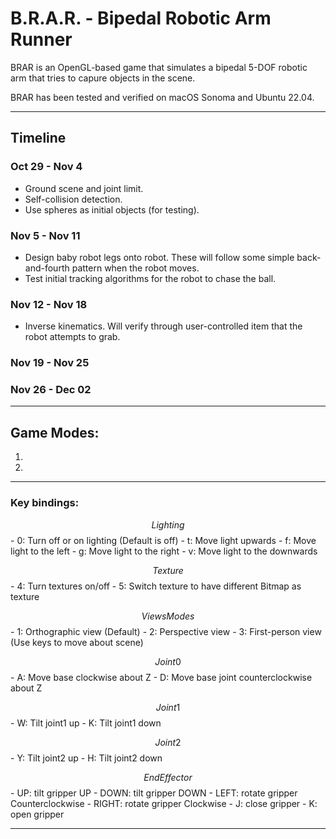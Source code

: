 # B.R.A.R. - Bipedal Robotic Arm Runner

BRAR is an OpenGL-based game that simulates a bipedal 5-DOF robotic arm that tries to capure objects in the scene. 

BRAR has been tested and verified on macOS Sonoma and Ubuntu 22.04.

--- 

## Timeline 
### Oct 29 - Nov 4
- Ground scene and joint limit.
- Self-collision detection.
- Use spheres as initial objects (for testing).

### Nov 5 - Nov 11
- Design baby robot legs onto robot. These will follow some simple back-and-fourth pattern when the robot moves.
- Test initial tracking algorithms for the robot to chase the ball.

### Nov 12 - Nov 18
- Inverse kinematics. Will verify through user-controlled item that the robot attempts to grab.

### Nov 19 - Nov 25

### Nov 26 - Dec 02

--- 
## Game Modes:

1) 

2) 

--- 

### Key bindings:
$$ Lighting $$
    - 0: Turn off or on lighting (Default is off)
    - t: Move light upwards
    - f: Move light to the left
    - g: Move light to the right
    - v: Move light to the downwards

$$ Texture $$
    - 4: Turn textures on/off
    - 5: Switch texture to have different Bitmap as texture

$$ Views Modes $$
    - 1: Orthographic view (Default)
    - 2: Perspective view
    - 3: First-person view (Use keys to move about scene)

$$ Joint 0 $$
    - A: Move base clockwise about Z
    - D: Move base joint counterclockwise about Z

$$ Joint 1 $$
    - W: Tilt joint1 up
    - K: Tilt joint1 down

$$ Joint 2 $$
    - Y: Tilt joint2 up
    - H: Tilt joint2 down

$$ End Effector $$
    - UP: tilt gripper UP
    - DOWN: tilt gripper DOWN
    - LEFT: rotate gripper Counterclockwise
    - RIGHT: rotate gripper Clockwise
    - J: close gripper
    - K: open gripper

--- 